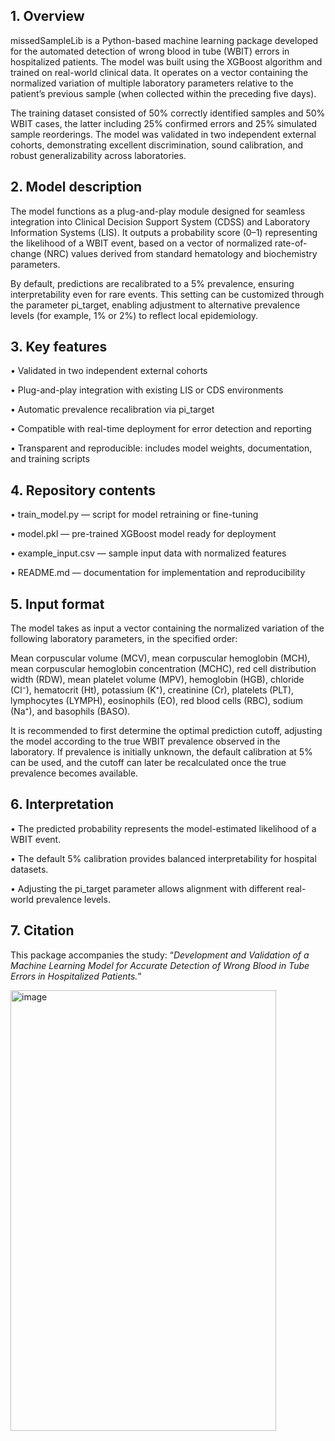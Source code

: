 ## **1.	Overview**

missedSampleLib is a Python-based machine learning package developed for the automated detection of wrong blood in tube (WBIT) errors in hospitalized patients.
The model was built using the XGBoost algorithm and trained on real-world clinical data. It operates on a vector containing the normalized variation of multiple laboratory parameters relative to the patient’s previous sample (when collected within the preceding five days).

The training dataset consisted of 50% correctly identified samples and 50% WBIT cases, the latter including 25% confirmed errors and 25% simulated sample reorderings.
The model was validated in two independent external cohorts, demonstrating excellent discrimination, sound calibration, and robust generalizability across laboratories.

## **2.	Model description**

The model functions as a plug-and-play module designed for seamless integration into Clinical Decision Support System (CDSS) and Laboratory Information Systems (LIS).
It outputs a probability score (0–1) representing the likelihood of a WBIT event, based on a vector of normalized rate-of-change (NRC) values derived from standard hematology and biochemistry parameters.

By default, predictions are recalibrated to a 5% prevalence, ensuring interpretability even for rare events.
This setting can be customized through the parameter pi_target, enabling adjustment to alternative prevalence levels (for example, 1% or 2%) to reflect local epidemiology.

## **3.	Key features**

•	Validated in two independent external cohorts

•	Plug-and-play integration with existing LIS or CDS environments

•	Automatic prevalence recalibration via pi_target

•	Compatible with real-time deployment for error detection and reporting

•	Transparent and reproducible: includes model weights, documentation, and training scripts

## **4.	Repository contents**

•	train_model.py — script for model retraining or fine-tuning

•	model.pkl — pre-trained XGBoost model ready for deployment

•	example_input.csv — sample input data with normalized features

•	README.md — documentation for implementation and reproducibility

## **5.	Input format**

The model takes as input a vector containing the normalized variation of the following laboratory parameters, in the specified order:

Mean corpuscular volume (MCV), mean corpuscular hemoglobin (MCH), mean corpuscular hemoglobin concentration (MCHC), red cell distribution width (RDW), mean platelet volume (MPV), hemoglobin (HGB), chloride (Cl⁻), hematocrit (Ht), potassium (K⁺), creatinine (Cr), platelets (PLT), lymphocytes (LYMPH), eosinophils (EO), red blood cells (RBC), sodium (Na⁺), and basophils (BASO).

It is recommended to first determine the optimal prediction cutoff, adjusting the model according to the true WBIT prevalence observed in the laboratory.
If prevalence is initially unknown, the default calibration at 5% can be used, and the cutoff can later be recalculated once the true prevalence becomes available.

## **6.	Interpretation**

•	The predicted probability represents the model-estimated likelihood of a WBIT event.

•	The default 5% calibration provides balanced interpretability for hospital datasets.

•	Adjusting the pi_target parameter allows alignment with different real-world prevalence levels.

## **7.	Citation**

This package accompanies the study: “*Development and Validation of a Machine Learning Model for Accurate Detection of Wrong Blood in Tube Errors in Hospitalized Patients.*”


<img width="425" height="705" alt="image" src="https://github.com/user-attachments/assets/421272c3-fe73-4eea-9e74-dafa458e9e40" />

